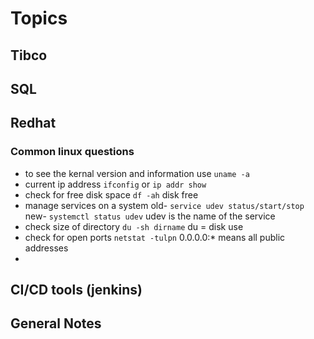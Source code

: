 # Topics

## Tibco

## SQL

## Redhat
### Common linux questions
* to see the kernal version and information use `uname -a`
* current ip address `ifconfig` or `ip addr show`
* check for free disk space `df -ah` disk free
* manage services on a system old- `service udev status/start/stop` new- `systemctl status udev` udev is the name of the service 
* check size of directory `du -sh dirname` du = disk use 
* check for open ports `netstat -tulpn` 0.0.0.0:* means all public addresses
* 
## CI/CD tools (jenkins)

## General Notes